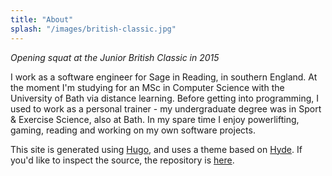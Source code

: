 ```yaml
---
title: "About"
splash: "/images/british-classic.jpg"
---
```


*Opening squat at the Junior British Classic in 2015*

I work as a software engineer for Sage in Reading, in southern England. At the moment I'm studying for an MSc in Computer Science with the University of Bath via distance learning. Before getting into programming, I used to work as a personal trainer - my undergraduate degree was in Sport & Exercise Science, also at Bath. In my spare time I enjoy powerlifting, gaming, reading and working on my own software projects.

This site is generated using [Hugo](https://gohugo.io/), and uses a theme based on [Hyde](https://themes.gohugo.io/hyde/). If you'd like to inspect the source, the repository is [here](https://github.com/esummers1/eddie-summers-com).
